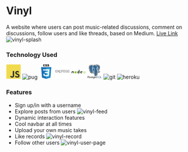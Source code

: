 # Vinyl

A website where users can post music-related discussions, comment on discussions, follow users and like threads, based on Medium.
[Live Link](https://vinyl-application.herokuapp.com/)
![vinyl-splash](https://user-images.githubusercontent.com/87467157/171513438-a9fe6cb5-625b-42aa-8f3d-a3d467d849dd.PNG)

### Technology Used

<p>
    <img src="https://raw.githubusercontent.com/devicons/devicon/master/icons/javascript/javascript-original.svg" alt="javascript" width="40" height="40"/>
    <img src="https://cdn.worldvectorlogo.com/logos/pug.svg" alt="pug" width="40" height="40"/>
    <img src="https://raw.githubusercontent.com/devicons/devicon/master/icons/css3/css3-original-wordmark.svg" alt="css3" width="40" height="40"/>
    <img src="https://raw.githubusercontent.com/devicons/devicon/master/icons/express/express-original-wordmark.svg" alt="express" width="40" height="40"/>
    <img src="https://raw.githubusercontent.com/devicons/devicon/master/icons/nodejs/nodejs-original-wordmark.svg" alt="nodejs" width="40" height="40"/>
    <img src="https://raw.githubusercontent.com/devicons/devicon/master/icons/postgresql/postgresql-original-wordmark.svg" alt="postgresql" width="40" height="40"/>
    <img src="https://www.vectorlogo.zone/logos/git-scm/git-scm-icon.svg" alt="git" width="40" height="40"/>
    <img src="https://www.vectorlogo.zone/logos/heroku/heroku-icon.svg" alt="heroku" width="40" height="40"/>
  </p>
  
### Features
* Sign up/in with a username
* Explore posts from users
![vinyl-feed](https://user-images.githubusercontent.com/87467157/171513464-c9d023df-edd7-4e08-9fcc-6de25efbaf3e.PNG)
* Dynamic interaction features
* Cool navbar at all times
* Upload your own music takes
* Like records
![vinyl-record](https://user-images.githubusercontent.com/87467157/171513520-dbaee01b-55af-4c23-aeef-965abda38f15.PNG)
* Follow other users
![vinyl-user-page](https://user-images.githubusercontent.com/87467157/171513513-24c65836-c656-4fe2-8da3-5d90c0eae54e.PNG)

